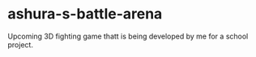 # ashura-s-battle-arena
 Upcoming 3D fighting game thatt is being developed by me for a school project.
